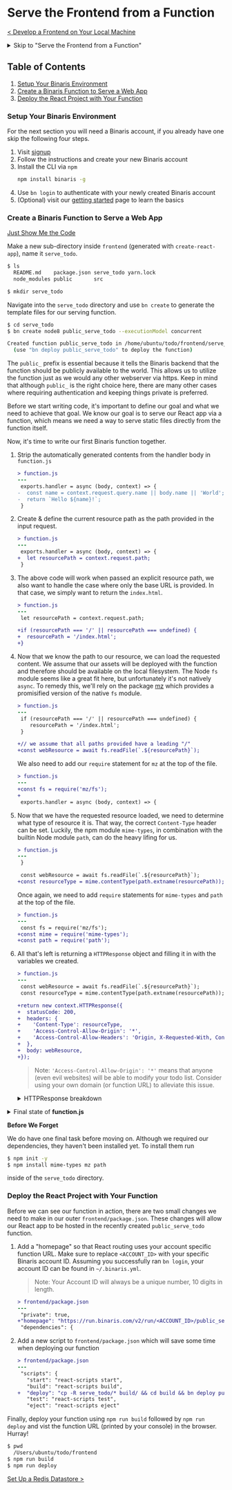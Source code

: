 # Serve the Frontend from a Function

[< Develop a Frontend on Your Local Machine](./develop_frontend.md)

<details><summary>Skip to "Serve the Frontend from a Function"</summary>

  Download [assets](https://github.com/binaris/react-serverless/archive/develop-a-frontend.zip) and get started

  ### Setup the Frontend

  ```bash
  $ cd frontend
  $ npm install
  ```

  ### To verify that you've successfully caught up...

  ```bash
  $ npm run start
  ```

</details>

## Table of Contents
1. [Setup Your Binaris Environment](#setup-binaris-environment)  
1. [Create a Binaris Function to Serve a Web App](#function-serve-webapp)  
1. [Deploy the React Project with Your Function](#deploy-react-project-function)  

<a name="setup-binaris-environment"></a>

### Setup Your Binaris Environment

For the next section you will need a Binaris account, if you already have one skip the following four steps.

1. Visit [signup](https://binaris.com/signup?t=8CDa36)
1. Follow the instructions and create your new Binaris account
1. Install the CLI via `npm`
    ```bash
    npm install binaris -g
    ```
1. Use `bn login` to authenticate with your newly created Binaris account
1. (Optional) visit our [getting started](https://dev.binaris.com/tutorials/nodejs/getting-started/) page to learn the basics



 <a name="function-serve-webapp"></a>

### Create a Binaris Function to Serve a Web App

[Just Show Me the Code](#function-serve-webapp-code)

Make a new sub-directory inside `frontend` (generated with `create-react-app`), name it `serve_todo`.

```bash
$ ls
  README.md    package.json serve_todo yarn.lock
  node_modules public       src

$ mkdir serve_todo
```

Navigate into the `serve_todo` directory and use `bn create` to generate the template files for our serving function.

```bash
$ cd serve_todo
$ bn create node8 public_serve_todo --executionModel concurrent

Created function public_serve_todo in /home/ubuntu/todo/frontend/serve_todo
  (use "bn deploy public_serve_todo" to deploy the function)
```

The `public_` prefix is essential because it tells the Binaris backend that the function should be publicly available to the world. This allows us to utilize the function just as we would any other webserver via https. Keep in mind that although `public_` is the right choice here, there are many other cases where requiring authentication and keeping things private is preferred.

Before we start writing code, it's important to define our goal and what we need to achieve that goal. We know our goal is to serve our React app via a function, which means we need a way to serve static files directly from the function itself.

Now, it's time to write our first Binaris function together.

1. Strip the automatically generated contents from the handler body in `function.js`

    ```diff
    > function.js
    ---
     exports.handler = async (body, context) => {
    -  const name = context.request.query.name || body.name || 'World';
    -  return `Hello ${name}!`;
     }
    ```

2. Create & define the current resource path as the path provided in the input request.

    ```diff
    > function.js
    ---
     exports.handler = async (body, context) => {
    +  let resourcePath = context.request.path;
     }
    ```

3. The above code will work when passed an explicit resource path, we also want to handle the case where only the base URL is provided. In that case, we simply want to return the `index.html`.

    ```diff
    > function.js
    ---
     let resourcePath = context.request.path;

    +if (resourcePath === '/' || resourcePath === undefined) {
    +  resourcePath = '/index.html';
    +}
    ```

4. Now that we know the path to our resource, we can load the requested content. We assume that our assets will be deployed with the function and therefore should be available on the local filesystem. The Node `fs` module seems like a great fit here, but unfortunately it's not natively `async`. To remedy this, we'll rely on the package [mz](https://www.npmjs.com/package/mz) which provides a promisified version of the native `fs` module.

    ```diff
    > function.js
    ---
     if (resourcePath === '/' || resourcePath === undefined) {
        resourcePath = '/index.html';
     }

    +// we assume that all paths provided have a leading "/"
    +const webResource = await fs.readFile(`.${resourcePath}`);
    ```

    We also need to add our `require` statement for `mz` at the top of the file.

    ```diff
    > function.js
    ---
    +const fs = require('mz/fs');
    +
     exports.handler = async (body, context) => {
    ```

5. Now that we have the requested resource loaded, we need to determine what type of resource it is. That way, the correct `Content-Type` header can be set. Luckily, the npm module `mime-types`, in combination with the builtin Node module `path`, can do the heavy lifing for us.

    ```diff
    > function.js
    ---
     }

     const webResource = await fs.readFile(`.${resourcePath}`);
    +const resourceType = mime.contentType(path.extname(resourcePath));
    ```

    Once again, we need to add `require` statements for `mime-types` and `path` at the top of the file.

    ```diff
    > function.js
    ---
     const fs = require('mz/fs');
    +const mime = require('mime-types');
    +const path = require('path');
    ```

6. All that's left is returning a `HTTPResponse` object and filling it in with the variables we created.

    
    ```diff
    > function.js
    ---
     const webResource = await fs.readFile(`.${resourcePath}`);
     const resourceType = mime.contentType(path.extname(resourcePath));

    +return new context.HTTPResponse({
    +  statusCode: 200,
    +  headers: {
    +    'Content-Type': resourceType,
    +    'Access-Control-Allow-Origin': '*',
    +    'Access-Control-Allow-Headers': 'Origin, X-Requested-With, Content-Type, Accept',
    +  },
    +  body: webResource,
    +});
    ```

    > Note: `'Access-Control-Allow-Origin': '*'` means that anyone (even evil websites) will be able to modify your todo list. Consider using your own domain (or function URL) to alleviate this issue.

    <details><summary>HTTPResponse breakdown</summary>

    We consider returning any resource a success and therefore "200"

    ```diff
    > function.js
    ---
    +statusCode: 200,
    ```

    The first header, `'Content-Type'`, identifies the type of our response body. For its value, we can simply use the `resourceType` variable that was calculated using the `mime-types` package. 
    
    React has issues when you use non-root routes as a homepage. To alleviate this, we will enable [CORS](    https://developer.mozilla.org/en-US/docs/Web/HTTP/CORS) in our response by adding the `'Access-Control-Allow-Origin'` and `'Access-Control-Allow-Headers'` headers.

    ```diff
    > function.js
    ---
    +headers: {
    +  'Content-Type': resourceType,
    +  'Access-Control-Allow-Origin': '*',
    +  'Access-Control-Allow-Headers': 'Origin, X-Requested-With, Content-Type, Accept',
    +},
    ```

    Last but not least we need to actually provide the content that should be returned in the response. The `webResource` variable contains the resource we loaded from file, and therefore should go into the body field.

    ```diff
    > function.js
    ---
    +body: webResource,
    ```

    </details>


<a name="function-serve-webapp-code"></a>

<details><summary> Final state of <b> function.js </b> </summary>


```JavaScript
const fs = require('mz/fs');
const mime = require('mime-types');
const path = require('path');

exports.handler = async (body, context) => {
  let resourcePath = context.request.path;

  if (resourcePath === '/' || resourcePath === undefined) {
    resourcePath = '/index.html';
  }

  const webResource = await fs.readFile(`.${resourcePath}`);
  const resourceType = mime.contentType(path.extname(resourcePath));

  return new context.HTTPResponse({
    statusCode: 200,
    headers: {
      'Content-Type': resourceType,
      'Access-Control-Allow-Origin': '*',
      'Access-Control-Allow-Headers': 'Origin, X-Requested-With, Content-Type, Accept',
    },
    body: webResource,
  });
};
```


</details>


**Before We Forget**

We do have one final task before moving on. Although we required our dependencies, they haven't been installed yet. To install them run 

```bash
$ npm init -y
$ npm install mime-types mz path
```
inside of the `serve_todo` directory.


<a name="deploy-react-project-function"></a>

### Deploy the React Project with Your Function

Before we can see our function in action, there are two small changes we need to make in our outer `frontend/package.json`. These changes will allow our React app to be hosted in the recently created `public_serve_todo` function.

1. Add a "homepage" so that React routing uses your account specific function URL. Make sure to replace `<ACCOUNT_ID>` with your specific Binaris account ID. Assuming you successfully ran `bn login`, your account ID can be found in `~/.binaris.yml`.

    > Note: Your Account ID will always be a unique number, 10 digits in length.


    ```diff
    > frontend/package.json
    ---
     "private": true,
    +"homepage": "https://run.binaris.com/v2/run/<ACCOUNT_ID>/public_serve_todo",
     "dependencies": {
    ```

2. Add a new script to `frontend/package.json` which will save some time when deploying our function
    ```diff
    > frontend/package.json
    ---
     "scripts": {
       "start": "react-scripts start",
       "build": "react-scripts build",
    +  "deploy": "cp -R serve_todo/* build/ && cd build && bn deploy public_serve_todo",
       "test": "react-scripts test",
       "eject": "react-scripts eject"
    ```

Finally, deploy your function using `npm run build` followed by `npm run deploy` and vist the function URL (printed by your console) in the browser. Hurray!

```bash
$ pwd
  /Users/ubuntu/todo/frontend
$ npm run build
$ npm run deploy
```

[Set Up a Redis Datastore >](./setup_redis.md)
